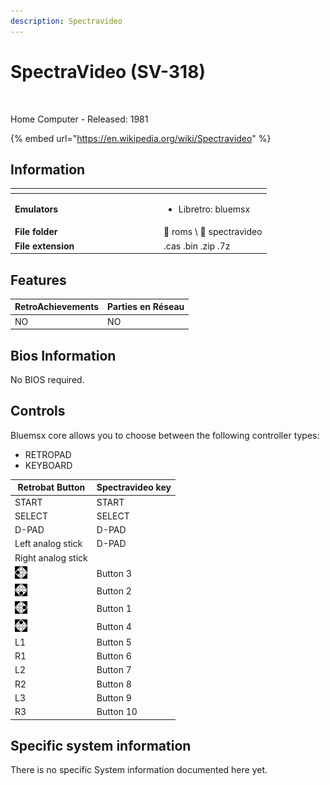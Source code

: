 ```yaml
---
description: Spectravideo
---
```


# SpectraVideo (SV-318)

<div align="left">

<figure><img src="https://i.imgur.com/v1P1Ezx.png" alt=""><figcaption></figcaption></figure>

</div>

Home Computer - Released: 1981

{% embed url="https://en.wikipedia.org/wiki/Spectravideo" %}

## Information

<table data-header-hidden><thead><tr><th width="224"></th><th></th></tr></thead><tbody><tr><td><strong>Emulators</strong></td><td><ul><li>Libretro: bluemsx</li></ul></td></tr><tr><td><strong>File folder</strong></td><td><span data-gb-custom-inline data-tag="emoji" data-code="1f4c2">📂</span> roms \ <span data-gb-custom-inline data-tag="emoji" data-code="1f4c2">📂</span> spectravideo</td></tr><tr><td><strong>File extension</strong></td><td>.cas .bin .zip .7z</td></tr></tbody></table>

## Features

| RetroAchievements | Parties en Réseau |
| ----------------- | ----------------- |
| NO                | NO                |

## Bios Information

No BIOS required.

## Controls

Bluemsx core allows you to choose between the following controller types:

* RETROPAD
* KEYBOARD

| Retrobat Button                                | Spectravideo key |
| ---------------------------------------------- | ---------------- |
| START                                          | START            |
| SELECT                                         | SELECT           |
| D-PAD                                          | D-PAD            |
| Left analog stick                              | D-PAD            |
| Right analog stick                             |                  |
| ![](<../../../.gitbook/assets/image (43).png>) | Button 3         |
| ![](<../../../.gitbook/assets/image (25).png>) | Button 2         |
| ![](<../../../.gitbook/assets/image (11).png>) | Button 1         |
| ![](<../../../.gitbook/assets/image (45).png>) | Button 4         |
| L1                                             | Button 5         |
| R1                                             | Button 6         |
| L2                                             | Button 7         |
| R2                                             | Button 8         |
| L3                                             | Button 9         |
| R3                                             | Button 10        |

## Specific system information

There is no specific System information documented here yet.

